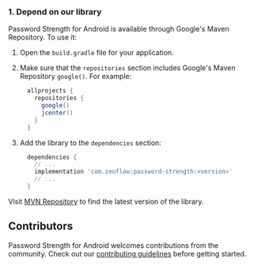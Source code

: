 <!--docs:
title: "Getting Started"
layout: landing
section: docs
path: /docs/getting-started/
-->

### 1. Depend on our library

Password Strength for Android is available through Google's Maven Repository.
To use it:

1.  Open the `build.gradle` file for your application.
2.  Make sure that the `repositories` section includes Google's Maven Repository
    `google()`. For example:

    ```groovy
      allprojects {
        repositories {
          google()
          jcenter()
        }
      }
    ```

3.  Add the library to the `dependencies` section:

    ```groovy
      dependencies {
        // ...
        implementation 'com.zeoflow:password-strength:<version>'
        // ...
      }
    ```

Visit [MVN Repository](https://mvnrepository.com/artifact/com.zeoflow/password-strength)
to find the latest version of the library.

## Contributors

Password Strength for Android welcomes contributions from the community. Check
out our [contributing guidelines](contributing.md) before getting started.

